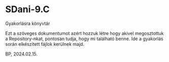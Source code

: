 # SDani-9.C
Gyakorlásra könyvtár

Ezt a szöveges dokumentumot azért hozzuk létre hogy akivel megosztottuk a Repository-nkat, pontosan tudja, hogy mi található benne.
Ide a gyakorlás során elkészített fájlok kerülnek majd.

BP, 2024.02.15.
